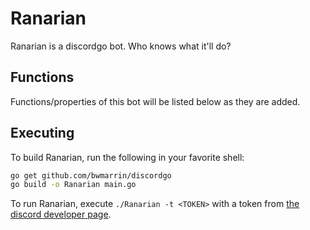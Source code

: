 # Ranarian
Ranarian is a discordgo bot. Who knows what it'll do?

## Functions
Functions/properties of this bot will be listed below as they are added.

## Executing
To build Ranarian, run the following in your favorite shell:
```sh
go get github.com/bwmarrin/discordgo
go build -o Ranarian main.go
```

To run Ranarian, execute `./Ranarian -t <TOKEN>` with a token from [the discord developer page](https://discordapp.com/developers/applications/me).
